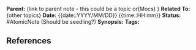 **Parent:** (link to parent note - this could be a topic or(Mocs) }
**Related To:** {other topics}
**Date:** {{date::YYYY/MM/DD}} {{time::HH:mm}}
**Status:** #AtomicNote   (Should be seedling?)
**Synopsis:** 
**Tags:**

## References

